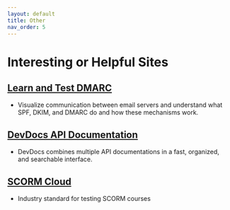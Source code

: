 ```yaml
---
layout: default
title: Other
nav_order: 5
---
```


# Interesting or Helpful Sites

## [Learn and Test DMARC](https://www.learndmarc.com/)
- Visualize communication between email servers and understand what SPF, DKIM, and DMARC do and how these mechanisms work.

## [DevDocs API Documentation](https://devdocs.io/)
- DevDocs combines multiple API documentations in a fast, organized, and searchable interface.

## [SCORM Cloud](https://app.cloud.scorm.com/sc/guest/SignInForm)
- Industry standard for testing SCORM courses